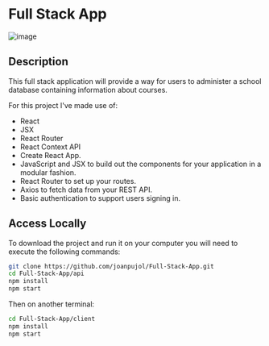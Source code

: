 # Full Stack App

![image](https://user-images.githubusercontent.com/6762884/66596633-85e0b600-eb9d-11e9-8df7-0db5f04fa112.png)

## Description

This full stack application will provide a way for users to administer a school database containing information about courses.

For this project I've made use of:
- React
- JSX
- React Router
- React Context API
- Create React App.
- JavaScript and JSX to build out the components for your application in a modular fashion.
- React Router to set up your routes.
- Axios to fetch data from your REST API.
- Basic authentication to support users signing in.

## Access Locally

To download the project and run it on your computer you will need to execute the following commands:

```bash
git clone https://github.com/joanpujol/Full-Stack-App.git
cd Full-Stack-App/api
npm install
npm start
```

Then on another terminal:

```bash
cd Full-Stack-App/client
npm install
npm start
```
